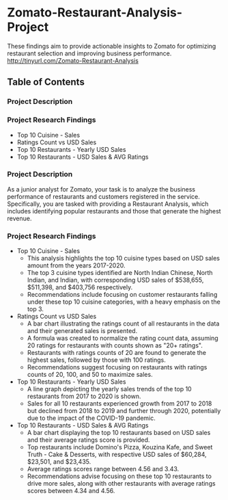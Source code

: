 # Zomato-Restaurant-Analysis-Project
These findings aim to provide actionable insights to Zomato for optimizing restaurant selection and improving business performance.
http://tinyurl.com/Zomato-Restaurant-Analysis
## Table of Contents
### Project Description
### Project Research Findings
* Top 10 Cuisine - Sales
* Ratings Count vs USD Sales
* Top 10 Restaurants - Yearly USD Sales
* Top 10 Restaurants - USD Sales & AVG Ratings




### Project Description
As a junior analyst for Zomato, your task is to analyze the business performance of restaurants and customers registered in the service. Specifically, you are tasked with providing a Restaurant Analysis, which includes identifying popular restaurants and those that generate the highest revenue.

### Project Research Findings
* Top 10 Cuisine - Sales
  * This analysis highlights the top 10 cuisine types based on USD sales amount from the years 2017-2020.
  * The top 3 cuisine types identified are North Indian Chinese, North Indian, and Indian, with corresponding USD sales of $538,655, $511,398, and $403,756 respectively.
  * Recommendations include focusing on customer restaurants falling under these top 10 cuisine categories, with a heavy emphasis on the top 3.
* Ratings Count vs USD Sales
  * A bar chart illustrating the ratings count of all restaurants in the data and their generated sales is presented.
  * A formula was created to normalize the rating count data, assuming 20 ratings for restaurants with counts shown as "20+ ratings".
  * Restaurants with ratings counts of 20 are found to generate the highest sales, followed by those with 100 ratings.
  * Recommendations suggest focusing on restaurants with ratings counts of 20, 100, and 50 to maximize sales.
* Top 10 Restaurants - Yearly USD Sales
  * A line graph depicting the yearly sales trends of the top 10 restaurants from 2017 to 2020 is shown.
  * Sales for all 10 restaurants experienced growth from 2017 to 2018 but declined from 2018 to 2019 and further through 2020, potentially due to the impact of the COVID-19 pandemic.
* Top 10 Restaurants - USD Sales & AVG Ratings
  * A bar chart displaying the top 10 restaurants based on USD sales and their average ratings score is provided.
  * Top restaurants include Domino's Pizza, Kouzina Kafe, and Sweet Truth - Cake & Desserts, with respective USD sales of $60,284, $23,501, and $23,435.
  * Average ratings scores range between 4.56 and 3.43.
  * Recommendations advise focusing on these top 10 restaurants to drive more sales, along with other restaurants with average ratings scores between 4.34 and 4.56.




